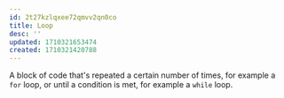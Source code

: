 ```yaml
---
id: 2t27kzlqxee72qmvv2qn0co
title: Loop
desc: ''
updated: 1710321653474
created: 1710321420788
---
```


A block of code that's repeated a certain number of times, for example a `for`
loop, or until a condition is met, for example a `while` loop.